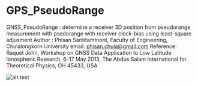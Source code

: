 # GPS_PseudoRange
 GNSS_PseudoRange :  determine a receiver 3D position from pseudorange 
                     measurement with psedorange with receiver clock-bias
                     using least-square adjusment
 Author : Phisan Santitamtnont, Faculty of Engineering, Chulalongkorn University
          email: phisan.chula@gmail.com
 Reference: Raquet John, Workshop on GNSS Data Application to Low Latitude
            Ionospheric Research, 6-17 May 2013, The Abdus Salam International 
            for Theoretical Physics, OH 45433, USA

![alt text](http://url/to/img.png)


